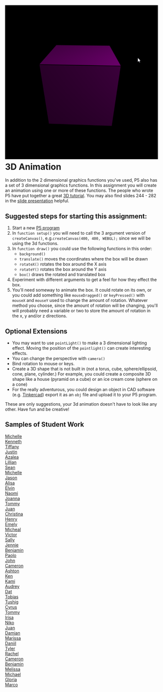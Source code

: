 ![](RotatingCube.gif)   
3D Animation
============
In addition to the 2 dimensional graphics functions you've used, P5 also has a set of 3 dimensional graphics functions. In this assignment you will create an animation using
one or more of these functions. The people who wrote P5 have put together a great [3D tutorial](https://github.com/processing/p5.js/wiki/Getting-started-with-WebGL-in-p5#introducing-webgl-in-p5js). You may also find slides 244 - 282 in the [slide presentation](https://docs.google.com/presentation/d/1fm_Di0qR4HpRWTf8tJtcW3u5by3OrilfXIPZ517K1js/edit?usp=sharing) helpful.

Suggested steps for starting this assignment:
-----------------------------------------------
1. Start a new [P5 program](https://editor.p5js.org/)
2. In `function setup()` you will need to call the 3 argument version of `createCanvas()`, e.g.`createCanvas(400, 400, WEBGL);` since we will be using the 3d functions.
3. In `function draw()` you could use the following functions in this order:
   * `background()`
   * `translate()` moves the coordinates where the box will be drawn
   * `rotateX()` rotates the box around the X axis
   * `rotateY()` rotates the box around the Y axis
   * `box()` draws the rotated and translated box
4. Experiment with different arguments to get a feel for how they effect the box.
5. You'll need someway to animate the box. It could rotate on its own, or you could add something like `mouseDragged()` or `keyPressed()` with `mouseX` and `mouseY` used to change the amount of rotation. Whatever method you choose, since the amount of rotation will be changing, you'll will probably need a variable or two to store the amount of rotation in the x, y and/or z directions.

Optional Extensions
---------------------
* You may want to use `pointLight()` to make a 3 dimensional lighting effect. Moving the position of the `pointlight()` can create interesting effects.
* You can change the perspective with `camera()`
* Bind rotation to mouse or keys.
* Create a 3D shape that is not built in (not a torus, cube, sphere/ellipsoid, cone, plane, cylinder.) For example, you could create a composite 3D shape like a house (pyramid on a cube) or an ice cream cone (sphere on a cone)
* For the really adventurous, you could design an object in CAD software (e.g. [Tinkercad](https://www.tinkercad.com/dashboard)) export it as an `obj` file and upload it to your P5 program.      

These are only suggestions, your 3d animation doesn't have to look like any other. Have fun and be creative!

Samples of Student Work
-----------------------
[Michelle](https://editor.p5js.org/michelle0/present/T08hkL7dX)   
[Kenneth](https://editor.p5js.org/kelee20/present/wEvG9kQUv)   
[Tiffany](https://editor.p5js.org/titse/present/YrvDU8XcL)   
[Justin](https://editor.p5js.org/jushiu/present/x_ORpprxe)   
[Azalea](https://editor.p5js.org/Azalea/present/N5AVGosgy)   
[Lillian](https://editor.p5js.org/litang/present/nhzKAz7jO)   
[Sean](https://editor.p5js.org/sewong3/present/gYxXFl-dS)   
[Michelle](https://editor.p5js.org/mitan4/present/KNaTTs8uj)   
[Jason](https://editor.p5js.org/jawong32/present/ol7COabbO)   
[Alisa](https://editor.p5js.org/aiyale/present/7WCOTf0Jw)   
[Elvin](https://editor.p5js.org/elli1/present/PXPQZ5stl)   
[Naomi](https://editor.p5js.org/nakung/present/C1FnJFibk)   
[Joanna](https://editor.p5js.org/jogaray-velazquez/present/OFTRyb2wu)   
[Tommy](https://editor.p5js.org/Touyen/present/yc6W67tVS)   
[Juan](https://editor.p5js.org/jucalvohuerta/present/2dSxIaahd)   
[Christina](https://editor.p5js.org/chchan10/present/13Dq_JlIs)   
[Henry](https://editor.p5js.org/hejuarez1/present/dJEuuoDtN)   
[Emely](https://editor.p5js.org/emsarcenobravo/present/A7xSIt1qe)   
[Micheal](https://editor.p5js.org/mibennett1/present/p1dUo7h0m)   
[Victor](https://editor.p5js.org/visibrian/present/WXoVP6FaD)   
[Sally](https://editor.p5js.org/sahong3/present/1xJ1EyfXJ)   
[Jennie](https://editor.p5js.org/jilin20/present/n7Ub6DVhN)   
[Benjamin](https://editor.p5js.org/benhan/full/V5thSi3Jr)   
[Paolo](https://editor.p5js.org/paolo415/present/p6jSK39vd)   
[John](https://editor.p5js.org/jocarlin/present/XHrIoGBuN)   
[Cameron](https://editor.p5js.org/canguyen1/present/G-c7lcfmo)   
[Ashton](https://editor.p5js.org/ashan-voltaic/present/Ec_xAz18n)   
[Ken](https://editor.p5js.org/Keshfer/sketches/cDVpNNh8N)   
[Kami](https://editor.p5js.org/kawang7/present/f5CRO1ztD)   
[Audrey](https://editor.p5js.org/AudreyLau8/present/1taN_fApD)    
[Dat](https://editor.p5js.org/tuduong1/present/Kjxo3fdzs)   
[Tobias](https://editor.p5js.org/tozuercher/present/YE4JxYP2Z)   
[Tushig](https://editor.p5js.org/Tushig.itgel/present/_jlky215Y)   
[Cyrus](https://editor.p5js.org/cygriffin/present/Ov5l_bhvT)   
[Tommy](https://editor.p5js.org/toyu3/present/rRtYJ4wzk)   
[Irisa](https://editor.p5js.org/irchu1/present/KvhcGJa5F)   
[Niko](https://editor.p5js.org/NikoTsu/present/pM-WkaXBs)   
[Juan](https://editor.p5js.org/jucalvohuerta/present/2dSxIaahd)   
[Damian](https://editor.p5js.org/dabogdon/present/PeoaM4z_l)   
[Marissa](https://editor.p5js.org/maholmes/present/OYBUOMrK_)   
[Daniil](https://editor.p5js.org/dakardava/present/nsAdyCn2L)   
[Tyler](https://editor.p5js.org/tylee2/present/_DOUaOBSf)   
[Rachel](https://editor.p5js.org/raroyer/present/yNRUchcJ9)   
[Cameron](https://editor.p5js.org/canguyen1/present/G-c7lcfmo)   
[Benjamin](https://editor.p5js.org/bewong4/present/laLmDsssq)   
[Melissa](https://editor.p5js.org/metam3/present/82NU3jYvl)   
[Michael](https://editor.p5js.org/mimui/present/CpWHk6_AR)   
[Gloria](https://editor.p5js.org/glchun/present/pVLbi5xrC)   
[Marco](https://editor.p5js.org/malee21/present/kL0hTR9Mh)   

